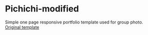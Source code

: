 Pichichi-modified
=================

Simple one page responsive portfolio template used for group photo.
[Original template](http://github.com/iamfederico/pichichi/issues)

